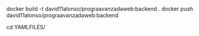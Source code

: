 docker build -t david11alonso/prograavanzadaweb:backend .
docker push david11alonso/prograavanzadaweb:backend

cd YAMLFILES/
